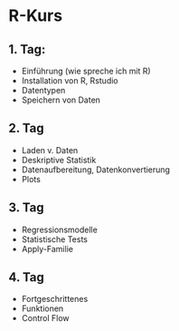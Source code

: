 # R-Kurs

## 1. Tag:
* Einführung (wie spreche ich mit R)
* Installation von R, Rstudio
* Datentypen
* Speichern von Daten

## 2. Tag
* Laden v. Daten
* Deskriptive Statistik
* Datenaufbereitung, Datenkonvertierung
* Plots

## 3. Tag
* Regressionsmodelle
* Statistische Tests
* Apply-Familie

## 4. Tag
* Fortgeschrittenes
* Funktionen
* Control Flow

